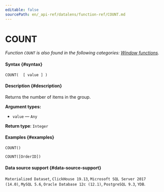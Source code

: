 ```yaml
---
editable: false
sourcePath: en/_api-ref/datalens/function-ref/COUNT.md
---
```


# COUNT

_Function `COUNT` is also found in the following categories: [Window functions](COUNT_WINDOW.md)._

#### Syntax {#syntax}


```
COUNT(  [ value ] )
```

#### Description {#description}
Returns the number of items in the group.

**Argument types:**
- `value` — `Any`


**Return type**: `Integer`

#### Examples {#examples}

```
COUNT()
```

```
COUNT([OrderID])
```


#### Data source support {#data-source-support}

`Materialized Dataset`, `ClickHouse 19.13`, `Microsoft SQL Server 2017 (14.0)`, `MySQL 5.6`, `Oracle Database 12c (12.1)`, `PostgreSQL 9.3`, `YDB`.
